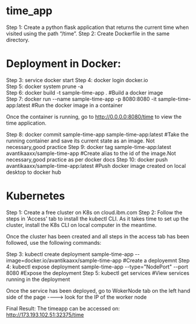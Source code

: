 # time_app

Step 1: Create a python flask application that returns the current time when visited using the path “/time”.
Step 2: Create Dockerfile in the same directory.

# Deployment in Docker:

Step 3: service docker start
Step 4: docker login docker.io     
Step 5: docker system prune -a          
Step 6: docker build -t sample-time-app .                                                   #Build a docker image    
Step 7: docker run --name sample-time-app -p 8080:8080 -it sample-time-app:latest           #Run the docker image in a container

Once the container is running, go to http://0.0.0.0:8080/time to view the time application.

Step 8: docker commit sample-time-app sample-time-app:latest      #Take the running container and save its current state as an image. Not necessary,good practice
Step 9: docker tag sample-time-app:latest avantikaaxx/sample-time-app     #Create alias to the id of the image.Not necessary,good practice as per docker docs
Step 10: docker push avantikaaxx/sample-time-app:latest                                      #Push docker image created on local desktop to docker hub

# Kubernetes 
Step 1: Create a free cluster on K8s on cloud.ibm.com
Step 2: Follow the steps in 'Access' tab to install the kubectl CLI. As it takes time to set up the cluster, install the K8s CLI on local computer in the meantime.

Once the cluster has been created and all steps in the access tab has been followed, use the following commands:

Step 3: kubectl create deployment sample-time-app --image=docker.io/avantikaaxx/sample-time-app   #Create a deployemnt
Step 4: kubectl expose deployment sample-time-app --type="NodePort" --port 8080                   #Expose the deployment
Step 5: kubectl get services                                                                      #View services running in the deployment

Once the service has been deployed, go to WokerNode tab on the left hand side of the page ----> look for the IP of the worker node 

Final Result: The timeapp can be accessed on: http://173.193.102.51:32375/time
